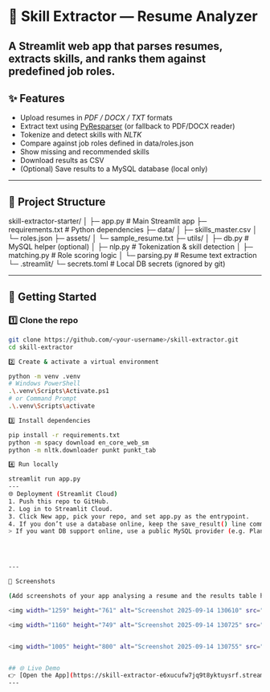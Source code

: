 
# 🧠 Skill Extractor — Resume Analyzer

A Streamlit web app that parses resumes, extracts skills, and ranks them against predefined job roles.
---
## ✨ Features
- Upload resumes in *PDF / DOCX / TXT* formats  
- Extract text using [PyResparser](https://github.com/OmkarPathak/pyresparser) (or fallback to PDF/DOCX reader)  
- Tokenize and detect skills with *NLTK*  
- Compare against job roles defined in data/roles.json  
- Show missing and recommended skills  
- Download results as CSV  
- (Optional) Save results to a MySQL database (local only)

---

## 📂 Project Structure

skill-extractor-starter/ │ ├─ app.py                # Main Streamlit app ├─ requirements.txt      # Python dependencies ├─ data/ │   ├─ skills_master.csv │   └─ roles.json ├─ assets/ │   └─ sample_resume.txt ├─ utils/ │   ├─ db.py             # MySQL helper (optional) │   ├─ nlp.py            # Tokenization & skill detection │   ├─ matching.py       # Role scoring logic │   └─ parsing.py        # Resume text extraction └─ .streamlit/ └─ secrets.toml      # Local DB secrets (ignored by git)

---
## 🚀 Getting Started

### 1️⃣ Clone the repo
```bash
git clone https://github.com/<your-username>/skill-extractor.git
cd skill-extractor

2️⃣ Create & activate a virtual environment

python -m venv .venv
# Windows PowerShell
.\.venv\Scripts\Activate.ps1
# or Command Prompt
.\.venv\Scripts\activate

3️⃣ Install dependencies

pip install -r requirements.txt
python -m spacy download en_core_web_sm
python -m nltk.downloader punkt punkt_tab

4️⃣ Run locally

streamlit run app.py
---
🌐 Deployment (Streamlit Cloud)
1. Push this repo to GitHub.
2. Log in to Streamlit Cloud.
3. Click New app, pick your repo, and set app.py as the entrypoint.
4. If you don’t use a database online, keep the save_result() line commented out.
> If you want DB support online, use a public MySQL provider (e.g. PlanetScale) and add credentials in the app’s Secrets.




---

📸 Screenshots

(Add screenshots of your app analysing a resume and the results table here)

<img width="1259" height="761" alt="Screenshot 2025-09-14 130610" src="https://github.com/user-attachments/assets/c03d7c55-714f-4471-8f06-40679310c48b" />

<img width="1160" height="749" alt="Screenshot 2025-09-14 130725" src="https://github.com/user-attachments/assets/2e6119ae-123b-4a13-a70f-b862c8f7fd43" />


<img width="1005" height="800" alt="Screenshot 2025-09-14 130755" src="https://github.com/user-attachments/assets/39ed567d-60a2-4cc6-be50-614f5720346e" />


## 🌐 Live Demo
👉 [Open the App](https://skill-extractor-e6xucufw7jq9t8yktuysrf.streamlit.app/)
---

